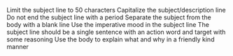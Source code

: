 Limit the subject line to 50 characters
Capitalize the subject/description line
Do not end the subject line with a period
Separate the subject from the body with a blank line
Use the imperative mood in the subject line
The subject line should be a single sentence with an action word and target with some reasoning
Use the body to explain what and why in a friendly kind manner